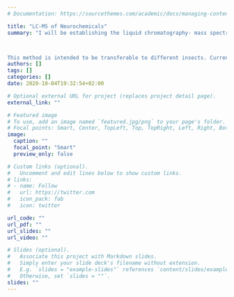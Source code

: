 ```yaml
---
# Documentation: https://sourcethemes.com/academic/docs/managing-content/

title: "LC-MS of Neurochemicals"
summary: "I will be establishing the liquid chromatography- mass spectrometry method of quantifying neurochemicals from insect brains at the University of Konstanz. I will be using the Waters XEVO-TQS triple quadrupole mass spectrometer coupled to a Waters Acquity UPLC system.



This method is intended to be transferable to different insects. Current sub-projects include optimizing lyophilization conditions for brain dissections of ants, using in-house made stage-tips for sample cleanup and standardizing the Bradford method of protein estimation for species with large brain size variation."
authors: []
tags: []
categories: []
date: 2020-10-04T19:32:54+02:00

# Optional external URL for project (replaces project detail page).
external_link: ""

# Featured image
# To use, add an image named `featured.jpg/png` to your page's folder.
# Focal points: Smart, Center, TopLeft, Top, TopRight, Left, Right, BottomLeft, Bottom, BottomRight.
image:
  caption: ""
  focal_point: "Smart"
  preview_only: false

# Custom links (optional).
#   Uncomment and edit lines below to show custom links.
# links:
# - name: Follow
#   url: https://twitter.com
#   icon_pack: fab
#   icon: twitter

url_code: ""
url_pdf: ""
url_slides: ""
url_video: ""

# Slides (optional).
#   Associate this project with Markdown slides.
#   Simply enter your slide deck's filename without extension.
#   E.g. `slides = "example-slides"` references `content/slides/example-slides.md`.
#   Otherwise, set `slides = ""`.
slides: ""
---
```

